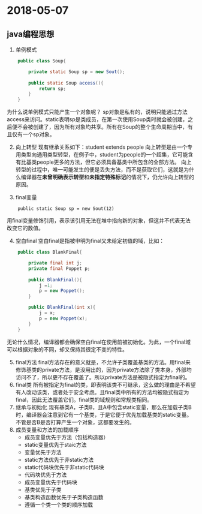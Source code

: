 # 2018-05-07
## java编程思想
1. 单例模式	

```java
	public class Soup{

		private static Soup sp = new Sout();
		
		public static Soup access(){
			return sp;
		}
	}
```
为什么说单例模式只能产生一个对象呢？
sp对象是私有的，说明只能通过方法access来访问。static表明sp是类成员，在第一次使用Soup类时就会被创建，之后便不会被创建了，因为所有对象均共享。所有在Soup的整个生命周期当中，有且仅有一个sp对象。

2. 向上转型
现有继承关系如下：student extends people
向上转型是由一个专用类型向通用类型转型，在例子中，student为people的一个超集，它可能含有比基类people更多的方法，但它必须具备基类中所包含的全部方法。
向上转型的过程中，唯一可能发生的便是丢失方法，而不是获取它们，这就是为什么编译器在**未曾明确表示转型**和**未指定特殊标记**的情况下，仍允许向上转型的原因。

3. final变量
```
	public static Soup sp = new Sout(12)
```
用final变量修饰引用，表示该引用无法在堆中指向新的对象，但这并不代表无法改变它的数值。

4. 空白final
空白final是指被申明为final又未给定初值的域，比如：
```java
	public class BlankFinal{

		private final int j;
		private final Poppet p;
		
		public BlankFinal(){
			j =1;
			p = new Poppet();
		}

		public BlankFinal(int x){
			j = x;
			p = new Poppet(x);
		}	
	}
```
无论什么情况，编译器都会确保空白final在使用前被初始化。为此，一个final域可以根据对象的不同，却又保持其很定不变的特性。

5. final方法
final方法存在的意义就是，不允许子类覆盖基类的方法。用final来修饰基类的private方法，是没用出的，因为private方法除了类本身，外部均访问不了，所以更不存在覆盖了。所以private方法是被隐式指定为final的。
6. final类
所有被指定为final的类，即表明该类不可继承，这么做的理由是不希望有人改动该类，或者处于安全考虑。且final类中所有的方法均被隐式指定为final，因此无法覆盖它们。final类的域规则和常规类相同。
7. 继承与初始化
现有基类A，子类B，且A中包含static变量，那么在加载子类B时，编译器会注意到它有一个基类，于是它便于优先加载基类的static变量。不管是否B是否打算产生一个对象，这都要发生的。
8. 成员变量和方法的加载顺序
	- 成员变量优先于方法（包括构造器）
	- static变量优先于staic方法
	- 变量优先于方法
	- static方法优先于非static方法
	- static代码块优先于非static代码块
	- 代码块优先于方法
	- 成员变量优先于代码块
	- 基类优先于子类
	- 基类构造函数优先于子类构造函数
	- 遵循一个类一个类的顺序加载

